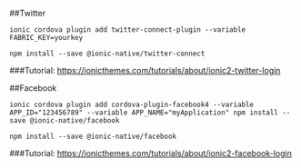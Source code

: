 
##Twitter

`ionic cordova plugin add twitter-connect-plugin --variable FABRIC_KEY=yourkey`

`npm install --save @ionic-native/twitter-connect`

###Tutorial: https://ionicthemes.com/tutorials/about/ionic2-twitter-login

##Facebook

`ionic cordova plugin add cordova-plugin-facebook4 --variable APP_ID="123456789" --variable APP_NAME="myApplication" npm install --save @ionic-native/facebook`

`npm install --save @ionic-native/facebook`

###Tutorial: https://ionicthemes.com/tutorials/about/ionic2-facebook-login
